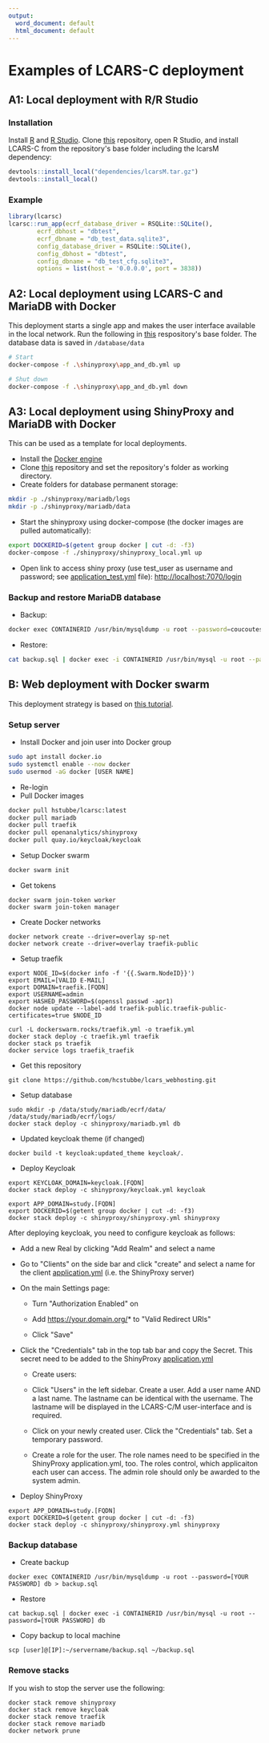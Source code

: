 ```yaml
---
output:
  word_document: default
  html_document: default
---
```


# Examples of LCARS-C deployment

## A1: Local deployment with R/R Studio

### Installation

Install [R](https://cran.r-project.org/) and [R Studio](https://www.rstudio.com/products/rstudio/download/). Clone [this](https://github.com/hcstubbe/lcarsc) repository, open R Studio, and install LCARS-C from the repository's base folder including the lcarsM dependency:

``` r
devtools::install_local("dependencies/lcarsM.tar.gz")
devtools::install_local()
```

### Example

``` r
library(lcarsc)
lcarsc::run_app(ecrf_database_driver = RSQLite::SQLite(),
        ecrf_dbhost = "dbtest",
        ecrf_dbname = "db_test_data.sqlite3",
        config_database_driver = RSQLite::SQLite(),
        config_dbhost = "dbtest",
        config_dbname = "db_test_cfg.sqlite3",
        options = list(host = '0.0.0.0', port = 3838))
```

## A2: Local deployment using LCARS-C and MariaDB with Docker

This deployment starts a single app and makes the user interface available in the local network. Run the following in [this](https://github.com/hcstubbe/lcarsc) respository's base folder. The database data is saved in `/database/data`

``` bash
# Start
docker-compose -f .\shinyproxy\app_and_db.yml up

# Shut down
docker-compose -f .\shinyproxy\app_and_db.yml down
```

## A3: Local deployment using ShinyProxy and MariaDB with Docker

This can be used as a template for local deployments.

-   Install the [Docker engine](https://docs.docker.com/engine/install/)
-   Clone [this](https://github.com/hcstubbe/lcarsc) repository and set the repository's folder as working directory.
-   Create folders for database permanent storage:

``` bash
mkdir -p ./shinyproxy/mariadb/logs
mkdir -p ./shinyproxy/mariadb/data
```

-   Start the shinyproxy using docker-compose (the docker images are pulled automatically):

``` bash
export DOCKERID=$(getent group docker | cut -d: -f3)
docker-compose -f ./shinyproxy/shinyproxy_local.yml up
```

-   Open link to access shiny proxy (use test_user as username and password; see [application_test.yml](https://github.com/hcstubbe/lcarsc/blob/master/shinyproxy/application/application_test.yml) file): <http://localhost:7070/login>

### Backup and restore MariaDB database

-   Backup:

``` bash
docker exec CONTAINERID /usr/bin/mysqldump -u root --password=coucoutest mydbtest > backup.sql
```

-   Restore:

``` bash
cat backup.sql | docker exec -i CONTAINERID /usr/bin/mysql -u root --password=coucoutest mydbtest 
```

## B: Web deployment with Docker swarm

This deployment strategy is based on [this tutorial](https://www.databentobox.com/2020/05/31/shinyproxy-with-Docker-swarm/).

### Setup server

-   Install Docker and join user into Docker group

``` bash
sudo apt install docker.io
sudo systemctl enable --now docker
sudo usermod -aG docker [USER NAME]
```

-   Re-login
-   Pull Docker images

``` bash
docker pull hstubbe/lcarsc:latest
docker pull mariadb
docker pull traefik 
docker pull openanalytics/shinyproxy
docker pull quay.io/keycloak/keycloak
```

-   Setup Docker swarm

``` bash
docker swarm init
```

-   Get tokens

```{Bash}
docker swarm join-token worker
docker swarm join-token manager
```

-   Create Docker networks

```{Bash}
docker network create --driver=overlay sp-net
docker network create --driver=overlay traefik-public
```

-   Setup traefik

```{Bash}
export NODE_ID=$(docker info -f '{{.Swarm.NodeID}}')
export EMAIL=[VALID E-MAIL]
export DOMAIN=traefik.[FQDN]
export USERNAME=admin
export HASHED_PASSWORD=$(openssl passwd -apr1)
docker node update --label-add traefik-public.traefik-public-certificates=true $NODE_ID

curl -L dockerswarm.rocks/traefik.yml -o traefik.yml
docker stack deploy -c traefik.yml traefik
docker stack ps traefik
docker service logs traefik_traefik
```

-   Get this repository

```{Bash}
git clone https://github.com/hcstubbe/lcars_webhosting.git
```

-   Setup database

```{Bash}
sudo mkdir -p /data/study/mariadb/ecrf/data/ /data/study/mariadb/ecrf/logs/
docker stack deploy -c shinyproxy/mariadb.yml db
```

-   Updated keycloak theme (if changed)

```{Bash}
docker build -t keycloak:updated_theme keycloak/.
```

-   Deploy Keycloak

```{Bash}
export KEYCLOAK_DOMAIN=keycloak.[FQDN]
docker stack deploy -c shinyproxy/keycloak.yml keycloak  

export APP_DOMAIN=study.[FQDN]
export DOCKERID=$(getent group docker | cut -d: -f3)
docker stack deploy -c shinyproxy/shinyproxy.yml shinyproxy
```

After deploying keycloak, you need to configure keycloak as follows:

-   Add a new Real by clicking "Add Realm" and select a name

-   Go to "Clients" on the side bar and click "create" and select a name for the client [application.yml](https://github.com/hcstubbe/lcarsc/blob/master/shinyproxy/application/application.yml) (i.e. the ShinyProxy server)

-   On the main Settings page:

    -   Turn "Authorization Enabled" on

    -   Add <https://your.domain.org/>\* to "Valid Redirect URIs"

    -   Click "Save"

-   Click the "Credentials" tab in the top tab bar and copy the Secret. This secret need to be added to the ShinyProxy [application.yml](https://github.com/hcstubbe/lcarsc/blob/master/shinyproxy/application/application.yml)

    -   Create users:

    -   Click "Users" in the left sidebar. Create a user. Add a user name AND a last name. The lastname can be identical with the username. The lastname will be displayed in the LCARS-C/M user-interface and is required.

    -   Click on your newly created user. Click the "Credentials" tab. Set a temporary password.

    -   Create a role for the user. The role names need to be specified in the ShinyProxy application.yml, too. The roles control, which applicaiton each user can access. The admin role should only be awarded to the system admin.

-   Deploy ShinyProxy

```{Bash}
export APP_DOMAIN=study.[FQDN]
export DOCKERID=$(getent group docker | cut -d: -f3)
docker stack deploy -c shinyproxy/shinyproxy.yml shinyproxy
```

### Backup database

-   Create backup

```{Bash}
docker exec CONTAINERID /usr/bin/mysqldump -u root --password=[YOUR PASSWORD] db > backup.sql
```

-   Restore

```{Bash}
cat backup.sql | docker exec -i CONTAINERID /usr/bin/mysql -u root --password=[YOUR PASSWORD] db 
```

-   Copy backup to local machine

```{Bash}
scp [user]@[IP]:~/servername/backup.sql ~/backup.sql
```

### Remove stacks

If you wish to stop the server use the following:

```{Bash}
docker stack remove shinyproxy
docker stack remove keycloak
docker stack remove traefik
docker stack remove mariadb
docker network prune
```
